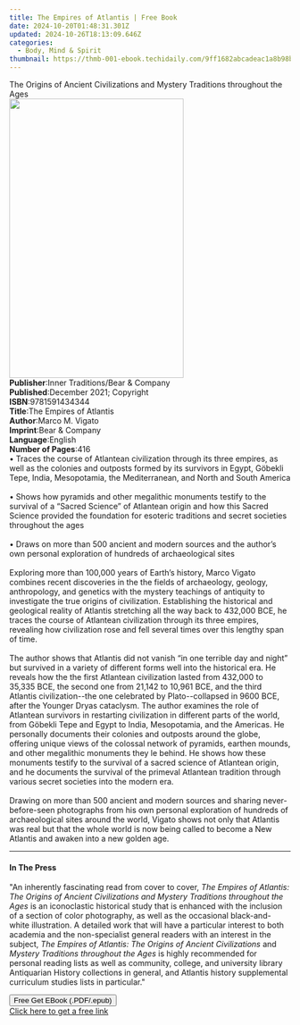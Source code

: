 ```yaml
---
title: The Empires of Atlantis | Free Book
date: 2024-10-20T01:48:31.301Z
updated: 2024-10-26T18:13:09.646Z
categories:
  - Body, Mind & Spirit
thumbnail: https://thmb-001-ebook.techidaily.com/9ff1682abcadeac1a8b98bf7f497734547c7bbbd0b2c8542b2f0ea5174b86c19.jpg
---
```

<main id="book-container">
  <div class="flex flex-col">
    <div class="book-brief flex-1 py-6 px-4 sm:p-6 md:py-10 md:px-8">
      <!-- brief-->
      <div class="book-brief-main">
        The Origins of Ancient Civilizations and Mystery Traditions throughout
        the Ages
      </div>
    </div>
    <div
      class="book-meta-info flex-1 grid gap-4 col-start-1 col-end-3 row-start-1 sm:mb-6 sm:grid-cols-4 lg:gap-6 lg:col-start-2 lg:row-end-6 lg:row-span-6 lg:mb-0"
    >
      <div
        class="book-meta-info-left place-content-center mt-4 p-4 text-sm leading-6 col-start-2 col-span-2 dark:text-slate-400"
      >
        <img
          class="w-full h-500 object-cover rounded-lg sm:h-255 sm:col-span-2 lg:col-span-full"
          src="https://img-001-ebook.techidaily.com/85bb1e8bd896a457c7b1d794bd7beaf1f1ef702043cfce7d47103f317531b5f0.jpg"
          alt=""
          width="312"
          height="500"
        />
      </div>
      <div
        class="book-meta-info-right mt-2 col-start-1 row-start-2 col-span-3 self-center"
      >
        <!-- meta data  -->
        <div class="flex flex-col px-4 md:px-8">
          <div class="flex-1">
            <strong>Publisher</strong>:<span class="px-2"
              >Inner Traditions/Bear &amp; Company</span
            >
          </div>
          <div class="flex-1">
            <strong>Published</strong>:<span class="px-2"
              >December 2021; Copyright</span
            >
          </div>
          <div class="flex-1">
            <strong>ISBN</strong>:<span class="px-2">9781591434344</span>
          </div>
          <div class="flex-1">
            <strong>Title</strong>:<span class="px-2"
              >The Empires of Atlantis</span
            >
          </div>
          <div class="flex-1">
            <strong>Author</strong>:<span class="px-2">Marco M. Vigato</span>
          </div>
          <div class="flex-1">
            <strong>Imprint</strong>:<span class="px-2"
              >Bear &amp; Company</span
            >
          </div>
          <div class="flex-1">
            <strong>Language</strong>:<span class="px-2">English</span>
          </div>
          <div class="flex-1">
            <strong>Number of Pages</strong>:<span class="px-2">416</span>
          </div>
        </div>
      </div>
    </div>
    <div class="book-description flex-1 py-6 px-4 sm:p-6 md:py-10 md:px-8">
      <div class="book-description-main">
        <div accordion-content="" id="description">
          • Traces the course of Atlantean civilization through its three
          empires, as well as the colonies and outposts formed by its survivors
          in Egypt, Göbekli Tepe, India, Mesopotamia, the Mediterranean, and
          North and South America <br /><br />• Shows how pyramids and other
          megalithic monuments testify to the survival of a “Sacred Science” of
          Atlantean origin and how this Sacred Science provided the foundation
          for esoteric traditions and secret societies throughout the ages
          <br /><br />• Draws on more than 500 ancient and modern sources and
          the author’s own personal exploration of hundreds of archaeological
          sites <br /><br />Exploring more than 100,000 years of Earth’s
          history, Marco Vigato combines recent discoveries in the the fields of
          archaeology, geology, anthropology, and genetics with the mystery
          teachings of antiquity to investigate the true origins of
          civilization. Establishing the historical and geological reality of
          Atlantis stretching all the way back to 432,000 BCE, he traces the
          course of Atlantean civilization through its three empires, revealing
          how civilization rose and fell several times over this lengthy span of
          time. <br /><br />The author shows that Atlantis did not vanish “in
          one terrible day and night” but survived in a variety of different
          forms well into the historical era. He reveals how the the first
          Atlantean civilization lasted from 432,000 to 35,335 BCE, the second
          one from 21,142 to 10,961 BCE, and the third Atlantis
          civilization--the one celebrated by Plato--collapsed in 9600 BCE,
          after the Younger Dryas cataclysm. The author examines the role of
          Atlantean survivors in restarting civilization in different parts of
          the world, from Göbekli Tepe and Egypt to India, Mesopotamia, and the
          Americas. He personally documents their colonies and outposts around
          the globe, offering unique views of the colossal network of pyramids,
          earthen mounds, and other megalithic monuments they le behind. He
          shows how these monuments testify to the survival of a sacred science
          of Atlantean origin, and he documents the survival of the primeval
          Atlantean tradition through various secret societies into the modern
          era. <br /><br />Drawing on more than 500 ancient and modern sources
          and sharing never-before-seen photographs from his own personal
          exploration of hundreds of archaeological sites around the world,
          Vigato shows not only that Atlantis was real but that the whole world
          is now being called to become a New Atlantis and awaken into a new
          golden age.
        </div>
        <div class="accordion-fader"></div>
      </div>
    </div>
    <div class="book-excerpts flex-1 py-6 px-4 sm:p-6 md:py-10 md:px-8">
      <!-- excerpts-->
      <div class="book-excerpts-main">
        <hr />
        <h4 class="placeholder placeholder-heading">
          <span>In The Press</span>
        </h4>
        <p>
          "An inherently fascinating read from cover to cover,
          <i
            >The Empires of Atlantis: The Origins of Ancient Civilizations and
            Mystery Traditions throughout the Ages</i
          >
          is an iconoclastic historical study that is enhanced with the
          inclusion of a section of color photography, as well as the occasional
          black-and-white illustration. A detailed work that will have a
          particular interest to both academia and the non-specialist general
          readers with an interest in the subject,
          <i>The Empires of Atlantis: The Origins of Ancient Civilizations</i>
          and <i>Mystery Traditions throughout the Ages</i> is highly
          recommended for personal reading lists as well as community, college,
          and university library Antiquarian History collections in general, and
          Atlantis history supplemental curriculum studies lists in particular."
        </p>
      </div>
    </div>
    <div
      class="book-about-author flex-1 py-6 px-4 sm:p-6 md:py-10 md:px-8"
    ></div>
    <div class="book-free-get flex-1 py-6 px-4 sm:p-6 md:py-10 md:px-8">
      <button
        id="btn-free-get"
        class="bg-blue-500 hover:bg-blue-700 text-white font-bold py-2 px-4 rounded"
      >
        Free Get EBook (.PDF/.epub)
      </button>
      <div id="countdown-display" class="px-2 text-lg mt-2"></div>
      <a
        id="free-link"
        class="hidden bg-blue-500 hover:bg-blue-700 text-white font-bold py-2 px-4 rounded"
        href="https://www.ebooks.com/en-us/book/210266247/the-empires-of-atlantis/marco-m-vigato/"
        target="_blank"
        >Click here to get a free link</a
      >
    </div>
    <script>
      let countdownTime = 0;
      let countdownInterval = null;
      document
        .getElementById('btn-free-get')
        .addEventListener('click', startCountdown);
      function startCountdown() {
        countdownTime = new Date().getTime() + 60000 * 3;
        countdownInterval = setInterval(updateCountdown, 1000);
        document.getElementById('btn-free-get').disabled = true;
        document
          .getElementById('btn-free-get')
          .classList.add('bg-gray-500', 'cursor-not-allowed');
      }
      function updateCountdown() {
        let currentTime = new Date().getTime();
        let timeLeft = countdownTime - currentTime;
        let secondsLeft = Math.floor(timeLeft / 1000);
        document.getElementById('countdown-display').innerHTML =
          `Remaining time: ${secondsLeft} seconds.`;
        if (secondsLeft <= 0) {
          clearInterval(countdownInterval);
          document.getElementById('btn-free-get').classList.add('hidden');
          document.getElementById('free-link').classList.remove('hidden');
          document.getElementById('countdown-display').innerHTML = '';
        }
      }
    </script>
  </div>
</main>

<ins class="adsbygoogle"
      style="display:block"
      data-ad-client="ca-pub-7571918770474297"
      data-ad-slot="8358498916"
      data-ad-format="auto"
      data-full-width-responsive="true"></ins>
    
